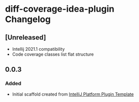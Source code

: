 <!-- Keep a Changelog guide -> https://keepachangelog.com -->

# diff-coverage-idea-plugin Changelog

## [Unreleased]
- Intellij 2021.1 compatibility
- Code coverage classes list flat structure

## 0.0.3
### Added
- Initial scaffold created from [IntelliJ Platform Plugin Template](https://github.com/JetBrains/intellij-platform-plugin-template)

